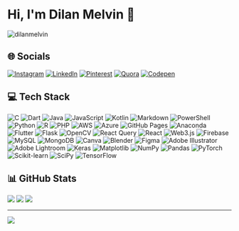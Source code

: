 # Hi, I'm Dilan Melvin 👋
![dilanmelvin](https://media0.giphy.com/media/v1.Y2lkPTc5MGI3NjExNmdjbG4zOHJ6OWJvcTI4MDgzNzdvOHZycXBmdWl4ZDhsbHoyaWtteCZlcD12MV9pbnRlcm5hbF9naWZfYnlfaWQmY3Q9Zw/12B39IawiNS7QI/giphy.webp)  

## 🌐 Socials
[![Instagram](https://img.shields.io/badge/Instagram-%23E4405F.svg?style=flat-square&logo=instagram&logoColor=white)](https://instagram.com/dilan_melvin) 
[![LinkedIn](https://img.shields.io/badge/LinkedIn-%230077B5.svg?style=flat-square&logo=linkedin&logoColor=white)](https://www.linkedin.com/in/t-dilan-melvin/) 
[![Pinterest](https://img.shields.io/badge/Pinterest-%23E60023.svg?style=flat-square&logo=pinterest&logoColor=white)](https://pinterest.com/dilan4524melvin) 
[![Quora](https://img.shields.io/badge/Quora-%23B92B27.svg?style=flat-square&logo=quora&logoColor=white)](https://www.quora.com/profile/T-Dilan-Melvin) 
[![Codepen](https://img.shields.io/badge/Codepen-000000?style=flat-square&logo=codepen&logoColor=white)](https://codepen.io/dilanmelvin)

## 💻 Tech Stack
![C](https://img.shields.io/badge/C-%2300599C.svg?style=flat-square&logo=c&logoColor=white) 
![Dart](https://img.shields.io/badge/Dart-%230175C2.svg?style=flat-square&logo=dart&logoColor=white) 
![Java](https://img.shields.io/badge/Java-%23ED8B00.svg?style=flat-square&logo=openjdk&logoColor=white) 
![JavaScript](https://img.shields.io/badge/JavaScript-%23323330.svg?style=flat-square&logo=javascript&logoColor=%23F7DF1E) 
![Kotlin](https://img.shields.io/badge/Kotlin-%237F52FF.svg?style=flat-square&logo=kotlin&logoColor=white) 
![Markdown](https://img.shields.io/badge/Markdown-%23000000.svg?style=flat-square&logo=markdown&logoColor=white) 
![PowerShell](https://img.shields.io/badge/PowerShell-%235391FE.svg?style=flat-square&logo=powershell&logoColor=white) 
![Python](https://img.shields.io/badge/Python-3670A0?style=flat-square&logo=python&logoColor=ffdd54) 
![R](https://img.shields.io/badge/R-%23276DC3.svg?style=flat-square&logo=r&logoColor=white) 
![PHP](https://img.shields.io/badge/PHP-%23777BB4.svg?style=flat-square&logo=php&logoColor=white) 
![AWS](https://img.shields.io/badge/AWS-%23FF9900.svg?style=flat-square&logo=amazon-aws&logoColor=white) 
![Azure](https://img.shields.io/badge/Azure-%230072C6.svg?style=flat-square&logo=microsoftazure&logoColor=white) 
![GitHub Pages](https://img.shields.io/badge/GitHub%20Pages-121013?style=flat-square&logo=github&logoColor=white) 
![Anaconda](https://img.shields.io/badge/Anaconda-%2344A833.svg?style=flat-square&logo=anaconda&logoColor=white) 
![Flutter](https://img.shields.io/badge/Flutter-%2302569B.svg?style=flat-square&logo=flutter&logoColor=white) 
![Flask](https://img.shields.io/badge/Flask-%23000.svg?style=flat-square&logo=flask&logoColor=white) 
![OpenCV](https://img.shields.io/badge/OpenCV-%23white.svg?style=flat-square&logo=opencv&logoColor=white) 
![React Query](https://img.shields.io/badge/React%20Query-FF4154?style=flat-square&logo=react-query&logoColor=white) 
![React](https://img.shields.io/badge/React-%2320232a.svg?style=flat-square&logo=react&logoColor=%2361DAFB) 
![Web3.js](https://img.shields.io/badge/Web3.js-F16822?style=flat-square&logo=web3.js&logoColor=white) 
![Firebase](https://img.shields.io/badge/Firebase-a08021?style=flat-square&logo=firebase&logoColor=ffcd34) 
![MySQL](https://img.shields.io/badge/MySQL-4479A1.svg?style=flat-square&logo=mysql&logoColor=white) 
![MongoDB](https://img.shields.io/badge/MongoDB-%234ea94b.svg?style=flat-square&logo=mongodb&logoColor=white) 
![Canva](https://img.shields.io/badge/Canva-%2300C4CC.svg?style=flat-square&logo=canva&logoColor=white) 
![Blender](https://img.shields.io/badge/Blender-%23F5792A.svg?style=flat-square&logo=blender&logoColor=white) 
![Figma](https://img.shields.io/badge/Figma-%23F24E1E.svg?style=flat-square&logo=figma&logoColor=white) 
![Adobe Illustrator](https://img.shields.io/badge/Adobe%20Illustrator-%23FF9A00.svg?style=flat-square&logo=adobe-illustrator&logoColor=white) 
![Adobe Lightroom](https://img.shields.io/badge/Adobe%20Lightroom-31A8FF.svg?style=flat-square&logo=adobe-lightroom&logoColor=white) 
![Keras](https://img.shields.io/badge/Keras-%23D00000.svg?style=flat-square&logo=keras&logoColor=white) 
![Matplotlib](https://img.shields.io/badge/Matplotlib-%23ffffff.svg?style=flat-square&logo=matplotlib&logoColor=black) 
![NumPy](https://img.shields.io/badge/NumPy-%23013243.svg?style=flat-square&logo=numpy&logoColor=white) 
![Pandas](https://img.shields.io/badge/Pandas-%23150458.svg?style=flat-square&logo=pandas&logoColor=white) 
![PyTorch](https://img.shields.io/badge/PyTorch-%23EE4C2C.svg?style=flat-square&logo=pytorch&logoColor=white) 
![Scikit-learn](https://img.shields.io/badge/Scikit--learn-%23F7931E.svg?style=flat-square&logo=scikit-learn&logoColor=white) 
![SciPy](https://img.shields.io/badge/SciPy-%230C55A5.svg?style=flat-square&logo=scipy&logoColor=white) 
![TensorFlow](https://img.shields.io/badge/TensorFlow-%23FF6F00.svg?style=flat-square&logo=tensorflow&logoColor=white) 

## 📊 GitHub Stats
![](https://github-readme-stats.vercel.app/api?username=dilanmelvin&theme=highcontrast&hide_border=false&include_all_commits=false&count_private=false)
![](https://github-readme-streak-stats.herokuapp.com/?user=dilanmelvin&theme=highcontrast&hide_border=false)
![](https://github-readme-stats.vercel.app/api/top-langs/?username=dilanmelvin&theme=highcontrast&hide_border=false&include_all_commits=false&count_private=false&layout=compact)

---
[![](https://visitcount.itsvg.in/api?id=dilanmelvin&icon=5&color=0)](https://visitcount.itsvg.in)

<!-- Proudly created with GPRM ( https://gprm.itsvg.in ) -->

